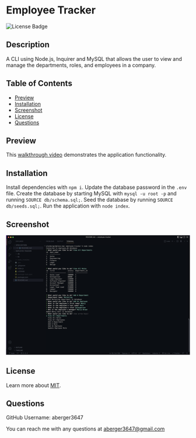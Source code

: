 
# Employee Tracker

![License Badge](https://img.shields.io/badge/license-MIT-blue)

## Description
 A CLI using Node.js, Inquirer and MySQL that allows the user to view and manage the departments, roles, and employees in a company.
  
## Table of Contents
- [Preview](#preview)
- [Installation](#installation)
- [Screenshot](#screenshot)
- [License](#license)
- [Questions](#questions)

## Preview
This [walkthrough video](https://drive.google.com/file/d/1stdl7lGgsUkzKZMC6NaiZ3yndGf9RLad/view?usp=sharing) demonstrates the application functionality.

## Installation
Install dependencies with `npm i`. Update the database password in the `.env` file. Create the database by starting MySQL with `mysql -u root -p` and running `SOURCE db/schema.sql;`. Seed the database by running `SOURCE db/seeds.sql;`. Run the application with `node index`.

## Screenshot
<img src="screenshot.png" width="600">

## License
Learn more about [MIT](https://choosealicense.com/licenses/mit/).
  
## Questions
GitHub Username: aberger3647

You can reach me with any questions at aberger3647@gmail.com
